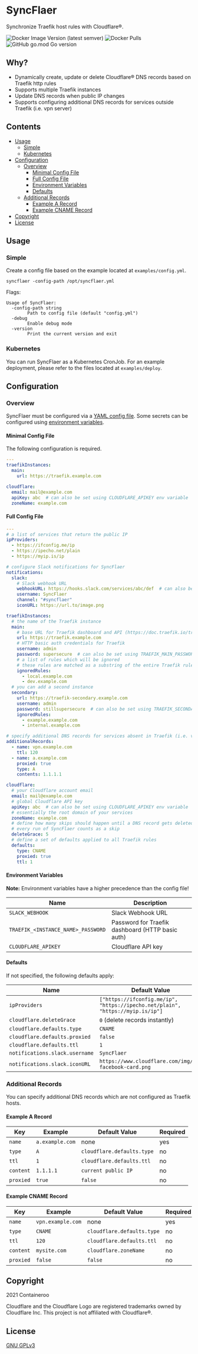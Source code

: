 # SyncFlaer

Synchronize Traefik host rules with Cloudflare®.

![Docker Image Version (latest semver)](https://img.shields.io/docker/v/containeroo/syncflaer?sort=semver)
![Docker Pulls](https://img.shields.io/docker/pulls/containeroo/syncflaer)
![GitHub go.mod Go version](https://img.shields.io/github/go-mod/go-version/containeroo/syncflaer)

## Why?

- Dynamically create, update or delete Cloudflare® DNS records based on Traefik http rules
- Supports multiple Traefik instances
- Update DNS records when public IP changes
- Supports configuring additional DNS records for services outside Traefik (i.e. vpn server)

## Contents

- [Usage](#usage)
  - [Simple](#simple)
  - [Kubernetes](#kubernetes)
- [Configuration](#configuration)
  - [Overview](#overview)
    - [Minimal Config File](#minimal-config-file)
    - [Full Config File](#full-config-file)
    - [Environment Variables](#environment-variables)
    - [Defaults](#defaults)
  - [Additional Records](#additional-records)
    - [Example A Record](#example-a-record)
    - [Example CNAME Record](#example-cname-record)
- [Copyright](#copyright)
- [License](#license)

## Usage

### Simple

Create a config file based on the example located at `examples/config.yml`.

```shell
syncflaer -config-path /opt/syncflaer.yml
```

Flags:

```text
Usage of SyncFlaer:
  -config-path string
    	Path to config file (default "config.yml")
  -debug
    	Enable debug mode
  -version
    	Print the current version and exit
```

### Kubernetes

You can run SyncFlaer as a Kubernetes CronJob. For an example deployment, please refer to the files located at `examples/deploy`.

## Configuration

### Overview

SyncFlaer must be configured via a [YAML config file](#full-config-file). Some secrets can be configured using [environment variables](#environment-variables).

#### Minimal Config File

The following configuration is required.

```yaml
---
traefikInstances:
  main:
    url: https://traefik.example.com

cloudflare:
  email: mail@example.com
  apiKey: abc  # can also be set using CLOUDFLARE_APIKEY env variable
  zoneName: example.com
```

#### Full Config File

```yaml
---
# a list of services that return the public IP
ipProviders:
  - https://ifconfig.me/ip
  - https://ipecho.net/plain
  - https://myip.is/ip

# configure Slack notifications for SyncFlaer
notifications:
  slack:
    # Slack webhook URL
    webhookURL: https://hooks.slack.com/services/abc/def  # can also be set using SLACK_WEBHOOK env variable
    username: SyncFlaer
    channel: "#syncflaer"
    iconURL: https://url.to/image.png

traefikInstances:
  # the name of the Traefik instance
  main:
    # base URL for Traefik dashboard and API (https://doc.traefik.io/traefik/operations/api/)
    url: https://traefik.example.com
    # HTTP basic auth credentials for Traefik
    username: admin
    password: supersecure  # can also be set using TRAEFIK_MAIN_PASSWORD env variable
    # a list of rules which will be ignored
    # these rules are matched as a substring of the entire Traefik rule (i.e test.local.example.com would also match)
    ignoredRules:
      - local.example.com
      - dev.example.com
  # you can add a second instance
  secondary:
    url: https://traefik-secondary.example.com
    username: admin
    password: stillsupersecure  # can also be set using TRAEFIK_SECONDARY_PASSWORD env variable
    ignoredRules:
      - example.example.com
      - internal.example.com

# specify additional DNS records for services absent in Traefik (i.e. vpn server)
additionalRecords:
  - name: vpn.example.com
    ttl: 120
  - name: a.example.com
    proxied: true
    type: A
    contents: 1.1.1.1

cloudflare:
  # your Cloudflare account email
  email: mail@example.com
  # global Cloudflare API key
  apiKey: abc  # can also be set using CLOUDFLARE_APIKEY env variable
  # essentially the root domain of your services
  zoneName: example.com
  # define how many skips should happen until a DNS record gets deleted
  # every run of SyncFlaer counts as a skip
  deleteGrace: 5
  # define a set of defaults applied to all Traefik rules
  defaults:
    type: CNAME
    proxied: true
    ttl: 1
```

#### Environment Variables

**Note:** Environment variables have a higher precedence than the config file!

| Name                               | Description                                      |
|------------------------------------|--------------------------------------------------|
| `SLACK_WEBHOOK`                    | Slack Webhook URL                                |
| `TRAEFIK_<INSTANCE_NAME>_PASSWORD` | Password for Traefik dashboard (HTTP basic auth) |
| `CLOUDFLARE_APIKEY`                | Cloudflare API key                               |

#### Defaults

If not specified, the following defaults apply:

| Name                           | Default Value                                                                  |
|--------------------------------|--------------------------------------------------------------------------------|
| `ipProviders`                  | `["https://ifconfig.me/ip", "https://ipecho.net/plain", "https://myip.is/ip"]` |
| `cloudflare.deleteGrace`       | `0` (delete records instantly)                                                 |
| `cloudflare.defaults.type`     | `CNAME`                                                                        |
| `cloudflare.defaults.proxied`  | `false`                                                                        |
| `cloudflare.defaults.ttl`      | `1`                                                                            |
| `notifications.slack.username` | `SyncFlaer`                                                                    |
| `notifications.slack.iconURL`  | `https://www.cloudflare.com/img/cf-facebook-card.png`                          |

### Additional Records

You can specify additional DNS records which are not configured as Traefik hosts.

#### Example A Record

| Key       | Example         | Default Value              | Required |
|-----------|-----------------|----------------------------|----------|
| `name`    | `a.example.com` | none                       | yes      |
| `type`    | `A`             | `cloudflare.defaults.type` | no       |
| `ttl`     | `1`             | `cloudflare.defaults.ttl`  | no       |
| `content` | `1.1.1.1`       | `current public IP`        | no       |
| `proxied` | `true`          | `false`                    | no       |

#### Example CNAME Record

| Key       | Example           | Default Value              | Required |
|-----------|-------------------|----------------------------|----------|
| `name`    | `vpn.example.com` | none                       | yes      |
| `type`    | `CNAME`           | `cloudflare.defaults.type` | no       |
| `ttl`     | `120`             | `cloudflare.defaults.ttl`  | no       |
| `content` | `mysite.com`      | `cloudflare.zoneName`      | no       |
| `proxied` | `false`           | `false`                    | no       |

## Copyright

2021 Containeroo

Cloudflare and the Cloudflare Logo are registered trademarks owned by Cloudflare Inc.
This project is not affiliated with Cloudflare®.

## License

[GNU GPLv3](https://github.com/containeroo/SyncFlaer/blob/master/LICENSE)

